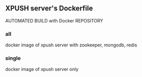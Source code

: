## XPUSH server's Dockerfile

AUTOMATED BUILD with Docker REPOSITORY

### all

docker image of xpush server with zookeeper, mongodb, redis

### single

docker image of xpush server only
